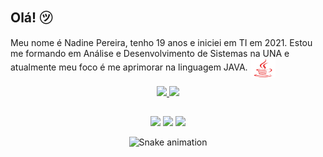 ## Olá! ㋡

Meu nome é Nadine Pereira, tenho 19 anos e iniciei em TI em 2021. Estou me formando em Análise e Desenvolvimento de Sistemas na UNA e atualmente meu foco é me aprimorar na linguagem JAVA. <img align="center" alt="Nadine-Java" height="30" width="40" src="https://raw.githubusercontent.com/devicons/devicon/master/icons/java/java-plain.svg">
 
<div align="center">
  <a href="https://github.com/nadine-e-pereira">
  <img height="180em" src="https://github-readme-stats.vercel.app/api?username=nadine-e-pereira&show_icons=true&theme=dracula&include_all_commits=true&count_private=true"/>
  <img height="180em" src="https://github-readme-stats.vercel.app/api/top-langs/?username=nadine-e-pereira&layout=compact&langs_count=7&theme=dracula"/>
</div>
  
  ##

<div align="center"> 
 <a href="https://discord.gg/nadine.e.pereira" target="_blank"><img src="https://img.shields.io/badge/Discord-7289DA?style=for-the-badge&logo=discord&logoColor=white" target="_blank"></a> 
  <a href = "mailto:nadine.e.pereira.2002@gmail.com"><img src="https://img.shields.io/badge/-Gmail-%23333?style=for-the-badge&logo=gmail&logoColor=white" target="_blank"></a>
  <a href="https://www.linkedin.com/in/nadine-e-pereira" target="_blank"><img src="https://img.shields.io/badge/-LinkedIn-%230077B5?style=for-the-badge&logo=linkedin&logoColor=white" target="_blank"></a> 
 
 ![Snake animation](https://github.com/nadine-e-pereira/nadine-e-pereira/blob/output/github-contribution-grid-snake.svg)
 
</div>
